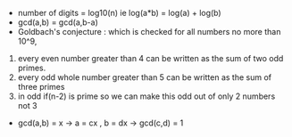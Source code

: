 - number of digits = log10(n)  ie log(a*b) = log(a) + log(b)
- gcd(a,b) = gcd(a,b-a)
- Goldbach's conjecture : which is checked for all numbers no more than 10^9, 
1) every even number greater than 4 can be written as the sum of two odd primes.
2) every odd whole number greater than 5 can be written as the sum of three primes
3) in odd if(n-2) is prime so we can make this odd out of only 2 numbers not 3

- gcd(a,b) = x -> a = cx , b = dx -> gcd(c,d) = 1

